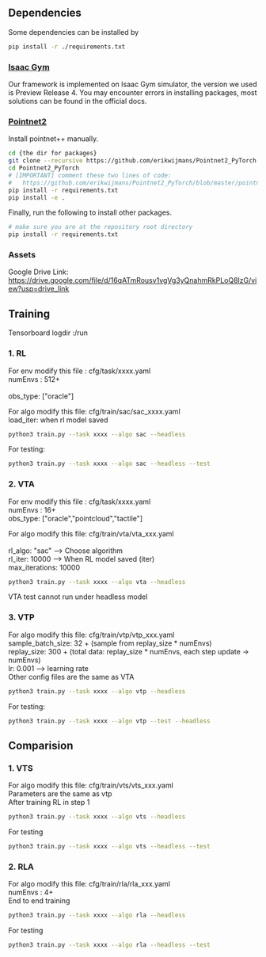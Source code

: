 ## Dependencies
Some dependencies can be installed by

```sh
pip install -r ./requirements.txt
```
### [Isaac Gym](https://developer.nvidia.com/isaac-gym)

Our framework is implemented on Isaac Gym simulator, the version we used is Preview Release 4. You may encounter errors in installing packages, most solutions can be found in the official docs.

### [Pointnet2](https://github.com/daerduoCarey/where2act/tree/main/code)

Install pointnet++ manually.

```sh
cd {the dir for packages}
git clone --recursive https://github.com/erikwijmans/Pointnet2_PyTorch
cd Pointnet2_PyTorch
# [IMPORTANT] comment these two lines of code:
#   https://github.com/erikwijmans/Pointnet2_PyTorch/blob/master/pointnet2_ops_lib/pointnet2_ops/_ext-src/src/sampling_gpu.cu#L100-L101
pip install -r requirements.txt
pip install -e .
```

Finally, run the following to install other packages.

```sh
# make sure you are at the repository root directory
pip install -r requirements.txt
```

### Assets
Google Drive Link: https://drive.google.com/file/d/16qATmRousv1vgVg3yQnahmRkPLoQ8lzG/view?usp=drive_link

## Training

Tensorboard logdir :/run

### 1. RL 
For env  modify this file :   cfg/task/xxxx.yaml  <br>
  numEnvs : 512+        <br>                                   
  obs_type: ["oracle"] <br>
  
For algo modify this file:    cfg/train/sac/sac_xxxx.yaml   <br>
  load_iter: when rl model saved   <br>
```sh
python3 train.py --task xxxx --algo sac --headless
```
For testing:
```sh
python3 train.py --task xxxx --algo sac --headless --test
```

### 2. VTA
For env modify this file :  cfg/task/xxxx.yaml  <br>
  numEnvs : 16+  <br>
  obs_type: ["oracle","pointcloud","tactile"]  <br>
  
For algo modify this file:   cfg/train/vta/vta_xxx.yaml  <br>   
  rl_algo: "sac"     --> Choose algorithm <br>
  rl_iter: 10000     -->  When RL model saved (iter)  <br>
  max_iterations: 10000  <br>
  
```sh
python3 train.py --task xxxx --algo vta --headless
```
VTA test cannot run under headless model

### 3. VTP
For algo modify this file:   cfg/train/vtp/vtp_xxx.yaml    
  sample_batch_size: 32 + (sample from replay_size * numEnvs)<br>
  replay_size: 300 + (total data: replay_size * numEnvs, each step update -> numEnvs)<br>
  lr: 0.001   -->  learning rate   <br>
Other config files are the same as VTA  <br>
```sh
python3 train.py --task xxxx --algo vtp --headless
```
For testing:
```sh
python3 train.py --task xxxx --algo vtp --test --headless
```

## Comparision
### 1. VTS
For algo modify this file:   cfg/train/vts/vts_xxx.yaml   <br>
Parameters are the same as vtp <br>
After training RL in step 1 <br>
```sh
python3 train.py --task xxxx --algo vts --headless
```
For testing
```sh
python3 train.py --task xxxx --algo vts --headless --test
```

### 2. RLA
For algo modify this file:   cfg/train/rla/rla_xxx.yaml   <br>
numEnvs : 4+  <br>
End to end training <br>
```sh
python3 train.py --task xxxx --algo rla --headless
```
For testing
```sh
python3 train.py --task xxxx --algo rla --headless --test
